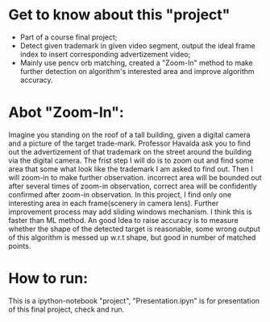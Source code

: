 # Get to know about this "project"
* Part of a course final project;
* Detect given trademark in given video segment, output the ideal frame index to insert corresponding advertizement video;
* Mainly use pencv orb matching, created a "Zoom-In" method to make further  detection on algorithm's interested area and improve algorithm accuracy.

# Abot "Zoom-In":
Imagine you standing on the roof of a tall building, given a digital camera and a picture of the target trade-mark. Professor Havalda ask you to find out the advertizement of that trademark on the street around the building via the digital camera. 
The frist step I will do is to zoom out and find some area that some what look like the trademark I am asked to find out. Then I will zoom-in to make further observation. incorrect area will be bounded out after several times of zoom-in observation, correct area will be confidently confirmed after zoom-in observation.
In this project, I find only one interesting area in each frame(scenery in camera lens). Further improvement process may add sliding windows mechanism.
I think this is faster than ML method.
An good Idea to raise accuracy is to measure whether the shape of the detected target is reasonable, some wrong output of this algorithm is messed up w.r.t shape, but good in number of matched points. 

# How to run:
This is a ipython-notebook "project", "Presentation.ipyn" is for presentation of this final project, check and run. 
